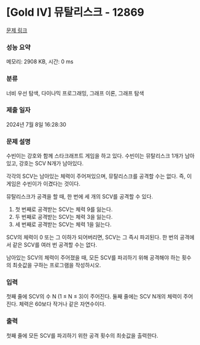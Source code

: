 # [Gold IV] 뮤탈리스크 - 12869 

[문제 링크](https://www.acmicpc.net/problem/12869) 

### 성능 요약

메모리: 2908 KB, 시간: 0 ms

### 분류

너비 우선 탐색, 다이나믹 프로그래밍, 그래프 이론, 그래프 탐색

### 제출 일자

2024년 7월 8일 16:28:30

### 문제 설명

<p>수빈이는 강호와 함께 스타크래프트 게임을 하고 있다. 수빈이는 뮤탈리스크 1개가 남아있고, 강호는 SCV N개가 남아있다.</p>

<p>각각의 SCV는 남아있는 체력이 주어져있으며, 뮤탈리스크를 공격할 수는 없다. 즉, 이 게임은 수빈이가 이겼다는 것이다.</p>

<p>뮤탈리스크가 공격을 할 때, 한 번에 세 개의 SCV를 공격할 수 있다.</p>

<ol>
	<li>첫 번째로 공격받는 SCV는 체력 9를 잃는다.</li>
	<li>두 번째로 공격받는 SCV는 체력 3을 잃는다.</li>
	<li>세 번째로 공격받는 SCV는 체력 1을 잃는다.</li>
</ol>

<p>SCV의 체력이 0 또는 그 이하가 되어버리면, SCV는 그 즉시 파괴된다. 한 번의 공격에서 같은 SCV를 여러 번 공격할 수는 없다.</p>

<p>남아있는 SCV의 체력이 주어졌을 때, 모든 SCV를 파괴하기 위해 공격해야 하는 횟수의 최솟값을 구하는 프로그램을 작성하시오.</p>

### 입력 

 <p>첫째 줄에 SCV의 수 N (1 ≤ N ≤ 3)이 주어진다. 둘째 줄에는 SCV N개의 체력이 주어진다. 체력은 60보다 작거나 같은 자연수이다.</p>

### 출력 

 <p>첫째 줄에 모든 SCV를 파괴하기 위한 공격 횟수의 최솟값을 출력한다.</p>


